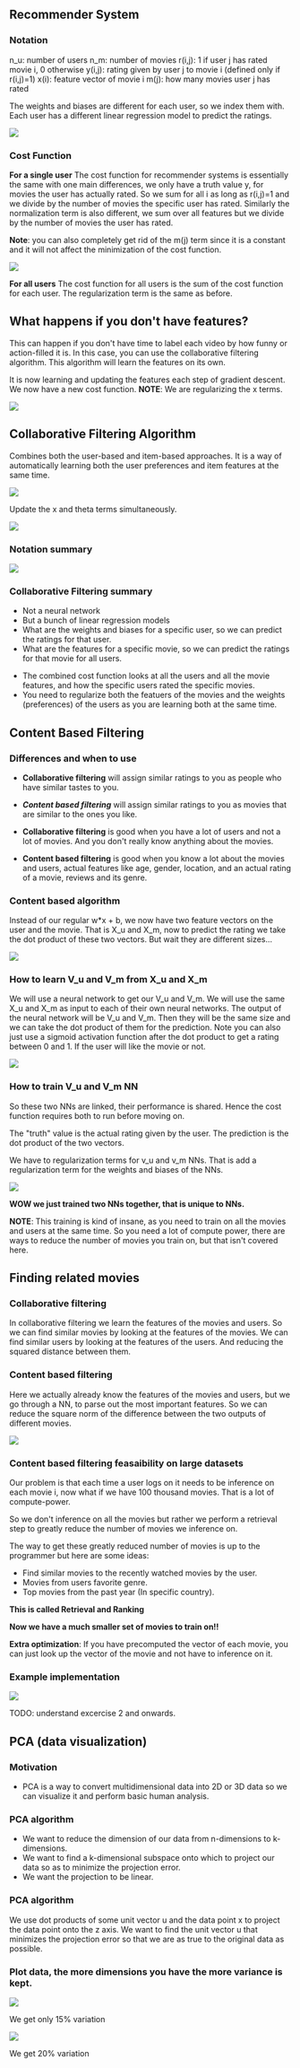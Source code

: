 ## Recommender System

### Notation

n_u: number of users
n_m: number of movies
r(i,j): 1 if user j has rated movie i, 0 otherwise
y(i,j): rating given by user j to movie i (defined only if r(i,j)=1)
x(i): feature vector of movie i
m(j): how many movies user j has rated

The weights and biases are different for each user, so we index them with.
Each user has a different linear regression model to predict the ratings.

![](./Screenshot%202023-06-18%20185238.png)

### Cost Function

**For a single user**
The cost function for recommender systems is essentially the same with one main differences, we only have a truth value y, for movies the user has actually rated. So we sum for all i as long as r(i,j)=1 and we divide by the number of movies the specific user has rated. Similarly the normalization term is also different, we sum over all features but we divide by the number of movies the user has rated.

**Note**: you can also completely get rid of the m(j) term since it is a constant and it will not affect the minimization of the cost function.

![](./Screenshot%202023-06-18%20185754.png)

**For all users**
The cost function for all users is the sum of the cost function for each user. The regularization term is the same as before.

## What happens if you don't have features?

This can happen if you don't have time to label each video by how funny or action-filled it is. In this case, you can use the collaborative filtering algorithm. This algorithm will learn the features on its own.

It is now learning and updating the features each step of gradient descent. We now have a new cost function.
**NOTE**: We are regularizing the x terms.

![](./Screenshot%202023-06-20%20200540.png)

## Collaborative Filtering Algorithm

Combines both the user-based and item-based approaches. It is a way of automatically learning both the user preferences and item features at the same time.

![](./Screenshot%202023-06-20%20222343.png)

Update the x and theta terms simultaneously.

![](./Screenshot%202023-06-20%20222443.png)

### Notation summary

![](./Screenshot%202023-06-21%20145738.png)

### Collaborative Filtering summary

- Not a neural network
- But a bunch of linear regression models
- What are the weights and biases for a specific user, so we can predict the ratings for that user.
- What are the features for a specific movie, so we can predict the ratings for that movie for all users.

* The combined cost function looks at all the users and all the movie features, and how the specific users rated the specific movies.
* You need to regularize both the featuers of the movies and the weights (preferences) of the users as you are learning both at the same time.

## Content Based Filtering

### Differences and when to use

- **Collaborative filtering** will assign similar ratings to you as people who have similar tastes to you.
- **_Content based filtering_** will assign similar ratings to you as movies that are similar to the ones you like.

- **Collaborative filtering** is good when you have a lot of users and not a lot of movies. And you don't really know anything about the movies.
- **Content based filtering** is good when you know a lot about the movies and users, actual features like age, gender, location, and an actual rating of a movie, reviews and its genre.

### Content based algorithm

Instead of our regular w\*x + b, we now have two feature vectors on the user and the movie. That is X_u and X_m, now to predict the rating we take the dot product of these two vectors. But wait they are different sizes...

![](./Screenshot%202023-06-22%20175537.png)

### How to learn V_u and V_m from X_u and X_m

We will use a neural network to get our V_u and V_m. We will use the same X_u and X_m as input to each of their own neural networks. The output of the neural network will be V_u and V_m. Then they will be the same size and we can take the dot product of them for the prediction. Note you can also just use a sigmoid activation function after the dot product to get a rating between 0 and 1. If the user will like the movie or not.

![](./Screenshot%202023-06-22%20175937.png)

### How to train V_u and V_m NN

So these two NNs are linked, their performance is shared. Hence the cost function requires both to run before moving on.

The "truth" value is the actual rating given by the user. The prediction is the dot product of the two vectors.

We have to regularization terms for v_u and v_m NNs. That is add a regularization term for the weights and biases of the NNs.

![](./Screenshot%202023-06-22%20180926.png)

**WOW we just trained two NNs together, that is unique to NNs.**

**NOTE**: This training is kind of insane, as you need to train on all the movies and users at the same time. So you need a lot of compute power, there are ways to reduce the number of movies you train on, but that isn't covered here.

## Finding related movies

### Collaborative filtering

In collaborative filtering we learn the features of the movies and users. So we can find similar movies by looking at the features of the movies. We can find similar users by looking at the features of the users. And reducing the squared distance between them.

### Content based filtering

Here we actually already know the features of the movies and users, but we go through a NN, to parse out the most important features. So we can reduce the square norm of the difference between the two outputs of different movies.

![](./Screenshot%202023-06-22%20181417.png)

### Content based filtering feasaibility on large datasets

Our problem is that each time a user logs on it needs to be inference on each movie i, now what if we have 100 thousand movies. That is a lot of compute-power.

So we don't inference on all the movies but rather we perform a retrieval step to greatly reduce the number of movies we inference on.

The way to get these greatly reduced number of movies is up to the programmer but here are some ideas:

- Find similar movies to the recently watched movies by the user.
- Movies from users favorite genre.
- Top movies from the past year (In specific country).

**This is called Retrieval and Ranking**

**Now we have a much smaller set of movies to train on!!**

**Extra optimization**: If you have precomputed the vector of each movie, you can just look up the vector of the movie and not have to inference on it.

### Example implementation

![](./Screenshot%202023-06-22%20190328.png)

TODO: understand excercise 2 and onwards.

## PCA (data visualization)

### Motivation

- PCA is a way to convert multidimensional data into 2D or 3D data so we can visualize it and perform basic human analysis.

### PCA algorithm

- We want to reduce the dimension of our data from n-dimensions to k-dimensions.
- We want to find a k-dimensional subspace onto which to project our data so as to minimize the projection error.
- We want the projection to be linear.

### PCA algorithm

We use dot products of some unit vector u and the data point x to project the data point onto the z axis. We want to find the unit vector u that minimizes the projection error so that we are as true to the original data as possible.

### Plot data, the more dimensions you have the more variance is kept.

![](./download.png)

We get only 15% variation

![](./Screenshot%202023-06-23%20181459.png)

We get 20% variation
